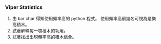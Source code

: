 ### Viper Statistics

1. 由 bar char 得知使用頻率高的 python 程式。 使用頻率高前幾名可視為是樂高積木。
2. 試著解釋每一塊積木的功用。
3. 試著找出出現頻率高的積木組合。
